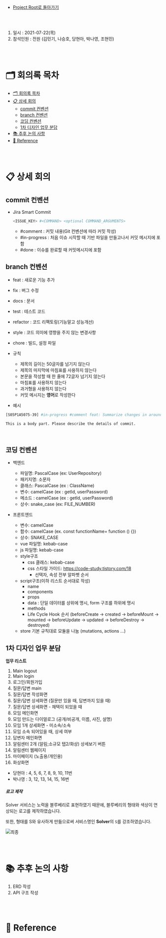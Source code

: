 - [Project Root로 돌아가기](../../README.md)

<br><br>

1. 일시 : 2021-07-22(목)
2. 참석인원 : 전원 (김민기, 나승호, 당현아, 박나영, 조현민)

<br><br>

# 🗂 회의록 목차

- [🗂 회의록 목차](#-회의록-목차)
- [📋 상세 회의](#-상세-회의)
  - [commit 컨벤션](#commit-컨벤션)
  - [branch 컨벤션](#branch-컨벤션)
  - [코딩 컨벤션](#코딩-컨벤션)
  - [1차 디자인 업무 분담](#1차-디자인-업무-분담)
- [📚 추후 논의 사항](#-추후-논의-사항)
- [🔖 Reference](#-reference)


<br><br>

# 📋 상세 회의

## commit 컨벤션

- Jira Smart Commit

  ```bash
  <ISSUE_KEY> #<COMMAND> <optional COMMAND_ARGUMENTS>
  ```

  - \#comment : 커밋 내용(Git 컨벤션에 따라 커밋 작성)
  - \#in-progress : 처음 이슈 시작할 때 기반 파일을 만들고나서 커밋 메시지에 포함
  - \#done : 이슈를 완료할 때 커밋메시지에 포함

## branch 컨벤션

  - feat : 새로운 기능 추가
  - fix : 버그 수정
  - docs : 문서
  - test : 테스트 코드
  - refactor : 코드 리팩토링(기능말고 성능개선)
  - style : 코드 의미에 영향을 주지 않는 변경사항
  - chore : 빌드, 설정 파일

- 규칙

  - 제목의 길이는 50글자를 넘기지 않는다
  - 제목의 마지막에 마침표를 사용하지 않는다
  - 본문을 작성할 때 한 줄에 72글자 넘기지 않는다
  - 마침표를 사용하지 않는다
  - 과거형을 사용하지 않는다
  - 커밋 메시지는 **영어**로 작성한다

- 예시

```bash
[S05P1A5075-39] #in-progress #comment feat: Summarize changes in around 50 characters or less

This is a body part. Please describe the details of commit.
```

<br>

## 코딩 컨벤션

- 백엔드
  - 파일명: PascalCase (ex: UserRepository)
  - 패키지명: 소문자
  - 클래스: PascalCase (ex : ClassName)
  - 변수: camelCase (ex : getId, userPassword)
  - 메소드 : camelCase (ex : getId, userPassword)
  - 상수: snake_case (ex: FILE_NUMBER)

- 프론트엔드
  - 변수: camelCase
  - 함수: camelCase (ex. const functionName= function () {})
  - 상수: SNAKE_CASE
  - vue 파일명: kebab-case
  - js 파일명: kebab-case
  - style구조
    - css 클래스: kebab-case
    - css 스타일 가이드:  https://code-study.tistory.com/18
      - 선택자, 속성 전부 알파벳 순서
  - script구조(이하 리스트 순서대로 작성)
    - name
    - components
    - props
    - data : 단일 데이터를 상위에 명시,  form 구조를 하위에 명시
    - methods
    - Life Cycle Hook 순서 (beforeCreate → created → beforeMount → mounted → beforeUpdate → updated → beforeDestroy → destroyed)
  - store 기본 규칙대로 모듈을 나눔 (mutations, actions ...)

## 1차 디자인 업무 분담

**업무 리스트**

1. Main logout
2. Main login
3. 로그인/회원가입
4. 질문/답변 main 
5. 질문/답변 작성화면 
6. 질문/답변 상세화면 (질문만 있을 때, 답변까지 있을 때)
7. 질문/답변 상세화면 - 채택이 되었을 때
8. 모임 메인화면
9. 모임 만드는 다이얼로그 (공개/비공개, 이름, 사진, 설명)
10. 모임 1개 상세화면 - 미소속/소속
11. 모임 소속 되어있을 때, 상세 여부
12. 답변자 메인화면
13. 알림센터 2개 (알림;소규모 탭2/화상) 상세보기 버튼
14. 알림센터 웹페이지
15. 마이페이지 (노출용/개인용) 
16. 화상화면

- 당현아 : 4, 5, 6, 7, 8, 9, 10, 11번
- 박나영 : 3, 12, 13, 14, 15, 16번



##### 로고 제작

Solver 서비스는 노력을 블루베리로 표현하였기 때문에, 블루베리의 형태와 색상이 연상되는 로고를 제작하였습니다.

또한, 형태를 S와 유사하게 만듦으로써 서비스명인 **Solver**의 `S`를 강조하였습니다.

![최종](https://user-images.githubusercontent.com/77482972/126649201-97bc01b8-dc58-4d0f-92ee-dcb9400f1ee2.png)

<br><br>

# 📚 추후 논의 사항

1. ERD 작성
2. API 구조 작성

<br><br>

# 🔖 Reference
